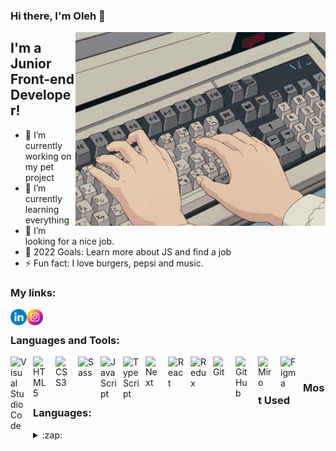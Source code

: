 ### Hi there, I'm Oleh 👋

<img align='right' alt='GIF' src='https://github.com/Ger4eK/Ger4eK/blob/main/6vIk.gif' width='400' height='310' />


## I'm a Junior Front-end Developer!

- 🔭 I’m currently working on my pet project
- 🌱 I’m currently learning everything
- 🤔 I’m looking for a nice job. 
- 🥅 2022 Goals: Learn more about JS and find a job
- ⚡ Fun fact: I love burgers, pepsi and music.

### My links:

[<img align="left" alt="LinkedIn" width="26px" src="https://github.com/Ger4eK/Ger4eK/blob/main/icons/linkedin.png" />][linkedin]
[<img align="left" alt="Instagram" width="26px" src="https://github.com/Ger4eK/Ger4eK/blob/main/icons/instagram%20(1).png" />][instagram]

<br/>

### Languages and Tools:

<img align="left" alt="Visual Studio Code" width="26px" src="https://cdn.jsdelivr.net/gh/devicons/devicon/icons/vscode/vscode-original.svg" style="padding-right:10px;" />
<img align="left" alt="HTML5" width="26px" src="https://cdn.jsdelivr.net/gh/devicons/devicon/icons/html5/html5-original.svg" style="padding-right:10px;" />
<img align="left" alt="CSS3" width="26px" src="https://cdn.jsdelivr.net/gh/devicons/devicon/icons/css3/css3-original.svg" style="padding-right:10px;" />
<img align="left" alt="Sass" width="26px" src="https://cdn.jsdelivr.net/gh/devicons/devicon/icons/sass/sass-original.svg" style="padding-right:10px;" />
<img align="left" alt="JavaScript" width="26px" src="https://cdn.jsdelivr.net/gh/devicons/devicon/icons/javascript/javascript-original.svg" style="padding-right:10px;" />
<img align="left" alt="TypeScript" width="26px" src="https://cdn.jsdelivr.net/gh/devicons/devicon/icons/typescript/typescript-original.svg" style="padding-right:10px;" />
<img align="left" alt="Next" width="26px" src="https://cdn.aglty.io/bwql7jyk/Attachments/NewItems/image_20211214122557_0.png" style="padding-right:10px;" />
<img align="left" alt="React" width="26px" src="https://cdn.jsdelivr.net/gh/devicons/devicon/icons/react/react-original.svg" style="padding-right:10px;" />
<img align="left" alt="Redux" width="26px" src="https://cdn.jsdelivr.net/gh/devicons/devicon/icons/redux/redux-original.svg" style="padding-right:10px;" />
<img align="left" alt="Git" width="26px" src="https://cdn.jsdelivr.net/gh/devicons/devicon/icons/git/git-original.svg" style="padding-right:10px;" />
<img align="left" alt="GitHub" width="26px" src="https://user-images.githubusercontent.com/3369400/139447912-e0f43f33-6d9f-45f8-be46-2df5bbc91289.png" style="padding-right:10px;" />
<img align="left" alt="Miro" width="26px" src="https://www.freelogovectors.net/svg11/mirologo-freelogovectors.net.svg" style="padding-right:10px;" />
<img align="left" alt="Figma" width="26px" src="https://cdn.jsdelivr.net/gh/devicons/devicon/icons/figma/figma-original.svg" style="padding-right:10px;" />

<br/>

### Most Used Languages:

<details>
 <summary>:zap: </summary>
 <img align="left" alt="Oleh's GitHub Top Languages" src="https://github-readme-stats.vercel.app/api/top-langs/?username=Ger4eK&show_icons=true&hide_border=true" />
</details>

                                                       
                                                          
[linkedin]: https://www.linkedin.com/in/oleh-hreskiv-439314221
[instagram]: https://www.instagram.com/oleh_hreskiv/
